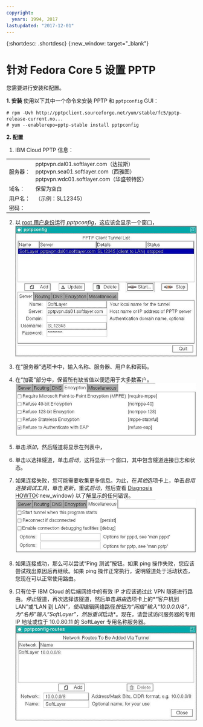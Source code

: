 ```yaml
---
copyright:
  years: 1994, 2017
lastupdated: "2017-12-01"
---
```


{:shortdesc: .shortdesc}
{:new_window: target="_blank"}

# 针对 Fedora Core 5 设置 PPTP

您需要进行安装和配置。

**1. 安装**
使用以下其中一个命令来安装 PPTP 和 `pptpconfig` GUI：
```
# rpm -Uvh http://pptpclient.sourceforge.net/yum/stable/fc5/pptp-release-current.no...
# yum --enablerepo=pptp-stable install pptpconfig
```

**2. 配置**

1. IBM Cloud PPTP 信息：
<table><tr><td>服务器：</td><td>pptpvpn.dal01.softlayer.com（达拉斯）<br/>pptpvpn.sea01.softlayer.com（西雅图）<br/>pptpvpn.wdc01.softlayer.com（华盛顿特区）</td></tr><tr><td>域名：</td><td>保留为空白</td></tr><tr><td>用户名：</td><td>（示例：SL12345）</td></tr><tr><td>密码：</td><td>&nbsp;</td></tr></table>

2. 以 <span style="text-decoration: underline">root 用户身份</span>运行 *pptpconfig*，这应该会显示一个窗口，<br/>
![图 1](images/ss1.jpeg)

3. 在“服务器”选项卡中，输入名称、服务器、用户名和密码。

4. 在“加密”部分中，保留所有缺省值以便适用于大多数客户。<br/>
![图 2](images/ss2.jpeg)

5. 单击*添加*，然后隧道将显示在列表中，

6. 单击以选择隧道，单击*启动*，这将显示一个窗口，其中包含隧道连接日志和状态。

7. 如果连接失败，您可能需要收集更多信息。为此，在*其他*选项卡上，单击*启用连接调试工具*，单击*更新*，重试*启动*，然后查看 [Diagnosis HOWTO](http://pptpclient.sourceforge.net/howto-diagnosis.phtml){:new_window} 以了解显示的任何错误。<br/>
![图 3](images/ss3.jpeg)

8. 如果连接成功，那么可以尝试“Ping 测试”按钮。如果 ping 操作失败，您应该尝试找出原因后再继续。如果 ping 操作正常执行，说明隧道处于活动状态，您现在可以正常使用路由。

9. 只有位于 IBM Cloud 的后端网络中的有效 IP 才应该通过此 VPN 隧道进行路由。*停止*隧道，再次选择该隧道，然后单击*路由*选项卡上的*“客户机到 LAN”或“LAN 到 LAN”*，使用*编辑网络路径*按钮为“网络”输入“10.0.0.0/8”，为“名称”输入“SoftLayer”，然后重试*启动*。现在，请尝试访问服务器的专用 IP 地址或位于 10.0.80.11 的 SoftLayer 专用名称服务器。<br/>
![图 4](images/ss4.jpeg)
